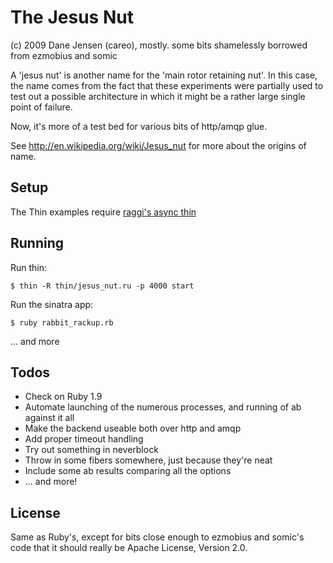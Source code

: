 # The Jesus Nut
   (c) 2009 Dane Jensen (careo), mostly.
   some bits shamelessly borrowed from ezmobius and somic

A 'jesus nut' is another name for the 'main rotor retaining nut'. In this case, the name comes from the fact that these experiments were partially used to test out a possible architecture in which it might be a rather large single point of failure.

Now, it's more of a test bed for various bits of http/amqp glue.

See http://en.wikipedia.org/wiki/Jesus_nut for more about the origins of name.

## Setup

The Thin examples require [raggi's async thin](http://github.com/raggi/thin/tree/async_for_rack)

## Running

Run thin:

    $ thin -R thin/jesus_nut.ru -p 4000 start
    
Run the sinatra app:

    $ ruby rabbit_rackup.rb
    
... and more 

## Todos

 * Check on Ruby 1.9
 * Automate launching of the numerous processes, and running of ab against it all
 * Make the backend useable both over http and amqp
 * Add proper timeout handling
 * Try out something in neverblock
 * Throw in some fibers somewhere, just because they're neat
 * Include some ab results comparing all the options
 * ... and more!

## License

Same as Ruby's, except for bits close enough to ezmobius and somic's code that it should really be Apache License, Version 2.0.